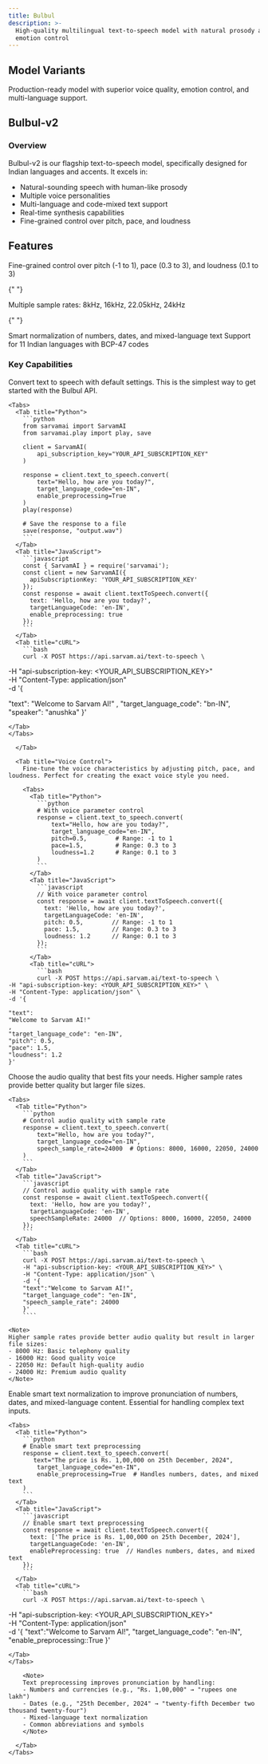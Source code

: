 ```yaml
---
title: Bulbul
description: >-
  High-quality multilingual text-to-speech model with natural prosody and
  emotion control
---
```


## Model Variants

<CardGroup cols={2}>
  <Card title="Bulbul-v2" icon="microphone" href="#bulbul-v2">
    Production-ready model with superior voice quality, emotion control, and
    multi-language support.
  </Card>
</CardGroup>

## Bulbul-v2

### Overview

Bulbul-v2 is our flagship text-to-speech model, specifically designed for Indian languages and accents. It excels in:

- Natural-sounding speech with human-like prosody
- Multiple voice personalities
- Multi-language and code-mixed text support
- Real-time synthesis capabilities
- Fine-grained control over pitch, pace, and loudness

## Features

<CardGroup cols={2}>
  <Card title="Voice Control" icon="sliders">
    Fine-grained control over pitch (-1 to 1), pace (0.3 to 3), and loudness
    (0.1 to 3)
  </Card>

{" "}

<Card title="Sample Rate Options" icon="wave-square">
  Multiple sample rates: 8kHz, 16kHz, 22.05kHz, 24kHz
</Card>

{" "}

<Card title="Text Preprocessing" icon="wand-magic-sparkles">
  Smart normalization of numbers, dates, and mixed-language text
</Card>

  <Card title="Language Support" icon="language">
    Support for 11 Indian languages with BCP-47 codes
  </Card>
</CardGroup>

### Key Capabilities

<Tabs>
  <Tab title="Basic Usage">
    Convert text to speech with default settings. This is the simplest way to get started with the Bulbul API.
    
    <Tabs>
      <Tab title="Python">
        ```python
        from sarvamai import SarvamAI
        from sarvamai.play import play, save

        client = SarvamAI(
            api_subscription_key="YOUR_API_SUBSCRIPTION_KEY"
        )

        response = client.text_to_speech.convert(
            text="Hello, how are you today?",
            target_language_code="en-IN",
            enable_preprocessing=True
        )
        play(response)

        # Save the response to a file
        save(response, "output.wav")
        ```
      </Tab>
      <Tab title="JavaScript">
        ```javascript
        const { SarvamAI } = require('sarvamai');
        const client = new SarvamAI({
          apiSubscriptionKey: 'YOUR_API_SUBSCRIPTION_KEY'
        });
        const response = await client.textToSpeech.convert({
          text: 'Hello, how are you today?',
          targetLanguageCode: 'en-IN',
          enable_preprocessing: true
        });
        ```
      </Tab>
      <Tab title="cURL">
        ```bash
        curl -X POST https://api.sarvam.ai/text-to-speech \

-H "api-subscription-key: <YOUR_API_SUBSCRIPTION_KEY>" \
-H "Content-Type: application/json" \
-d '{

"text":
"Welcome to Sarvam AI!"
,
"target_language_code": "bn-IN",
"speaker": "anushka"
}'

````
</Tab>
</Tabs>

  </Tab>

  <Tab title="Voice Control">
    Fine-tune the voice characteristics by adjusting pitch, pace, and loudness. Perfect for creating the exact voice style you need.

    <Tabs>
      <Tab title="Python">
        ```python
        # With voice parameter control
        response = client.text_to_speech.convert(
            text="Hello, how are you today?",
            target_language_code="en-IN",
            pitch=0.5,        # Range: -1 to 1
            pace=1.5,         # Range: 0.3 to 3
            loudness=1.2      # Range: 0.1 to 3
        )
        ```
      </Tab>
      <Tab title="JavaScript">
        ```javascript
        // With voice parameter control
        const response = await client.textToSpeech.convert({
          text: 'Hello, how are you today?',
          targetLanguageCode: 'en-IN',
          pitch: 0.5,        // Range: -1 to 1
          pace: 1.5,         // Range: 0.3 to 3
          loudness: 1.2      // Range: 0.1 to 3
        });
        ```
      </Tab>
      <Tab title="cURL">
        ```bash
        curl -X POST https://api.sarvam.ai/text-to-speech \
-H "api-subscription-key: <YOUR_API_SUBSCRIPTION_KEY>" \
-H "Content-Type: application/json" \
-d '{

"text":
"Welcome to Sarvam AI!"
,
"target_language_code": "en-IN",
"pitch": 0.5,
"pace": 1.5,
"loudness": 1.2
}'
````

</Tab>
</Tabs>

  </Tab>

  <Tab title="Sample Rate">
    Choose the audio quality that best fits your needs. Higher sample rates provide better quality but larger file sizes.
    
    <Tabs>
      <Tab title="Python">
        ```python
        # Control audio quality with sample rate
        response = client.text_to_speech.convert(
            text="Hello, how are you today?",
            target_language_code="en-IN",
            speech_sample_rate=24000  # Options: 8000, 16000, 22050, 24000
        )
        ```
      </Tab>
      <Tab title="JavaScript">
        ```javascript
        // Control audio quality with sample rate
        const response = await client.textToSpeech.convert({
          text: 'Hello, how are you today?',
          targetLanguageCode: 'en-IN',
          speechSampleRate: 24000  // Options: 8000, 16000, 22050, 24000
        });
        ```
      </Tab>
      <Tab title="cURL">
        ```bash
        curl -X POST https://api.sarvam.ai/text-to-speech \
        -H "api-subscription-key: <YOUR_API_SUBSCRIPTION_KEY>" \
        -H "Content-Type: application/json" \
        -d '{
        "text":"Welcome to Sarvam AI!",
        "target_language_code": "en-IN",
        "speech_sample_rate": 24000
        }'
        ````
</Tab>
</Tabs>

    <Note>
    Higher sample rates provide better audio quality but result in larger file sizes:
    - 8000 Hz: Basic telephony quality
    - 16000 Hz: Good quality voice
    - 22050 Hz: Default high-quality audio
    - 24000 Hz: Premium audio quality
    </Note>

  </Tab>

  <Tab title="Text Preprocessing">
    Enable smart text normalization to improve pronunciation of numbers, dates, and mixed-language content. Essential for handling complex text inputs.

    <Tabs>
      <Tab title="Python">
        ```python
        # Enable smart text preprocessing
        response = client.text_to_speech.convert(
           text="The price is Rs. 1,00,000 on 25th December, 2024",
            target_language_code="en-IN",
            enable_preprocessing=True  # Handles numbers, dates, and mixed text
        )
        ```
      </Tab>
      <Tab title="JavaScript">
        ```javascript
        // Enable smart text preprocessing
        const response = await client.textToSpeech.convert({
          text: ['The price is Rs. 1,00,000 on 25th December, 2024'],
          targetLanguageCode: 'en-IN',
          enablePreprocessing: true  // Handles numbers, dates, and mixed text
        });
        ```
      </Tab>
      <Tab title="cURL">
        ```bash
        curl -X POST https://api.sarvam.ai/text-to-speech \

-H "api-subscription-key: <YOUR_API_SUBSCRIPTION_KEY>" \
-H "Content-Type: application/json" \
-d '{
"text":"Welcome to Sarvam AI!",
"target_language_code": "en-IN",
"enable_preprocessing::True
}'
```
</Tab>
</Tabs>

    <Note>
    Text preprocessing improves pronunciation by handling:
    - Numbers and currencies (e.g., "Rs. 1,00,000" → "rupees one lakh")
    - Dates (e.g., "25th December, 2024" → "twenty-fifth December two thousand twenty-four")
    - Mixed-language text normalization
    - Common abbreviations and symbols
    </Note>

  </Tab>
</Tabs>
````
